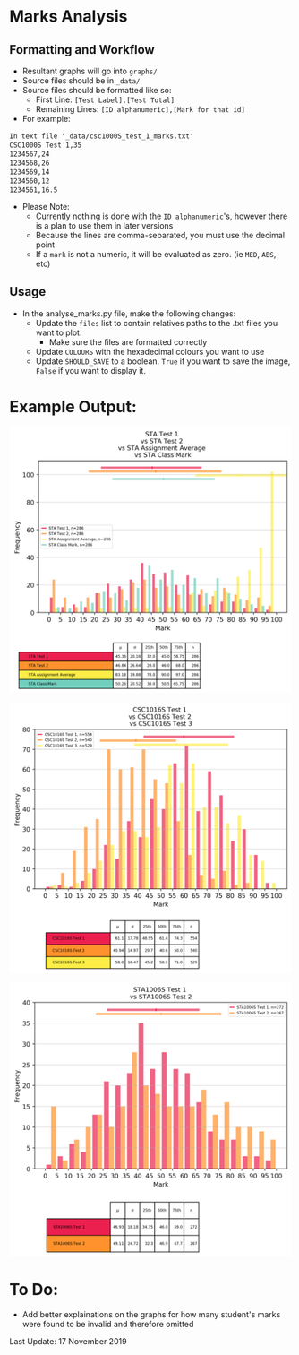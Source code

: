 # Marks Analysis

## Formatting and Workflow
* Resultant graphs will go into `graphs/`
* Source files should be in `_data/`
* Source files should be formatted like so:
  * First Line: `[Test Label],[Test Total]`
  * Remaining Lines: `[ID alphanumeric],[Mark for that id]`
* For example: 
```
In text file '_data/csc1000S_test_1_marks.txt'
CSC1000S Test 1,35
1234567,24
1234568,26
1234569,14
1234560,12
1234561,16.5
```
* Please Note:
    * Currently nothing is done with the `ID alphanumeric`'s, however there is a plan to use them in later versions
    * Because the lines are comma-separated, you must use the decimal point
    * If a `mark` is not a numeric, it will be evaluated as zero. (ie `MED`, `ABS`, etc)

## Usage
* In the analyse_marks.py file, make the following changes:
  * Update the `files` list to contain relatives paths to the .txt files you want to plot.
    * Make sure the files are formatted correctly
  * Update `COLOURS` with the hexadecimal colours you want to use
  * Update `SHOULD_SAVE` to a boolean. `True` if you want to save the image, `False` if you want to display it.


# Example Output: 

![Alt Text](graphs/STA_Test_1_vs_STA_Test_2_vs_STA_Assignment_Average_vs_STA_Class_Mark.png)

![Alt Text](graphs/CSC1016S_Test_1_vs_CSC1016S_Test_2_vs_CSC1016S_Test_3.png)


![Alt Text](graphs/STA1006S_Test_1_vs_STA1006S_Test_2.png)

# To Do: 
* Add better explainations on the graphs for how many student's marks were found to be invalid and therefore omitted



Last Update: 17 November 2019
